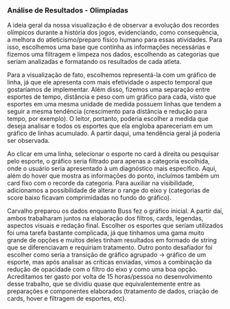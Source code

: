 ### Análise de Resultados - Olimpíadas

A ideia geral da nossa visualização é de observar a evolução dos recordes olímpicos durante a história dos jogos, evidenciando, como consequência, a melhora do atleticismo/preparo físico humano para essas atividades. Para isso, escolhemos uma base que continha as informações necessárias e fizemos uma filtragem e limpeza nos dados, escolhendo as categorias que seriam analizadas e formatando os resultados de cada atleta.

Para a visualização de fato, escolhemos representá-la com um gráfico de linha, já que ele apresenta com mais efetividade o aspecto temporal que gostaríamos de implementar. Além disso, fizemos uma separação entre esportes de tempo, distância e peso com um gráfico para cada, visto que esportes em uma mesma unidade de medida possuem linhas que tendem a seguir a mesma tendência (crescimento para distância e redução para tempo, por exemplo). O leitor, portanto, poderia escolher a medida que deseja analisar e todos os esportes que ela engloba apareceriam em um gráfico de linhas acumulado. A partir daqui, uma tendência geral já poderia ser observada.

Ao clicar em uma linha, selecionar o esporte no card à direita ou pesquisar pelo esporte, o gráfico seria filtrado para apenas a categoria escolhida, onde o usuário seria apresentado à um diagnóstico mais específico. Aqui, além do hover que mostra as informações do ponto, incluímos também um card fixo com o recorde da categoria. Para auxiliar na visibilidade, adicionamos a possibilidade de alterar o range do eixo y (categorias de score baixo ficavam comprimidadas no fundo do gráfico).

Carvalho preparou os dados enquanto Buss fez o gráfico inicial. A partir daí, ambos trabalharam juntos na elaboração dos filtros, cards, legendas, aspectos visuais e redação final. Escolher os esportes que seríam utilizados foi uma tarefa bastante complicada, já que tínhamos uma gama muito grande de opções e muitos deles tinham resultados em formado de string que se diferenciavam e requiriam tratamento. Outro ponto desafiador foi escolher como seria a transição de gráfico agrupado -> gráfico de um esporte, mas após analisar as críticas enviadas, vimos a combinação da redução de opacidade com o filtro do eixo y como uma boa opção. Acreditamos ter gasto por volta de 15 horas/pessoa no desenvolvimento desse trabalho, que se dividiu quase que equivalentemente entre as preparações e componentes elaborados (tratamento de dados, criação de cards, hover e filtragem de esportes, etc).
